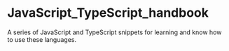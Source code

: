 # JavaScript_TypeScript_handbook
A series of JavaScript and TypeScript snippets for learning and know how to use these languages.
